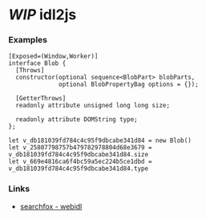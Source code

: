 # *WIP* idl2js

### Examples

```
[Exposed=(Window,Worker)]
interface Blob {
  [Throws]
  constructor(optional sequence<BlobPart> blobParts,
              optional BlobPropertyBag options = {});

  [GetterThrows]
  readonly attribute unsigned long long size;

  readonly attribute DOMString type;
};
```

```
let v_db181039fd784c4c95f9dbcabe341d84 = new Blob()
let v_25807798757b479782978804d68e3679 = v_db181039fd784c4c95f9dbcabe341d84.size
let v_669e4816ca6f4bc59a5ec224b5ce1dbd = v_db181039fd784c4c95f9dbcabe341d84.type
```


### Links

* [searchfox - webidl](https://searchfox.org/mozilla-central/source/dom/webidl)
